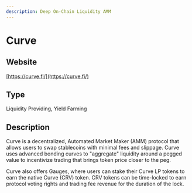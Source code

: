 ```yaml
---
description: Deep On-Chain Liquidity AMM
---
```


# Curve

## Website

[https://curve.fi/](https://curve.fi/)

## Type

Liquidity Providing, Yield Farming

## Description

Curve is a decentralized, Automated Market Maker \(AMM\) protocol that allows users to swap stablecoins with minimal fees and slippage. Curve uses advanced bonding curves to "aggregate" liquidity around a pegged value to incentivize trading that brings token price closer to the peg.

Curve also offers Gauges, where users can stake their Curve LP tokens to earn the native Curve \(CRV\) token. CRV tokens can be time-locked to earn protocol voting rights and trading fee revenue for the duration of the lock.

